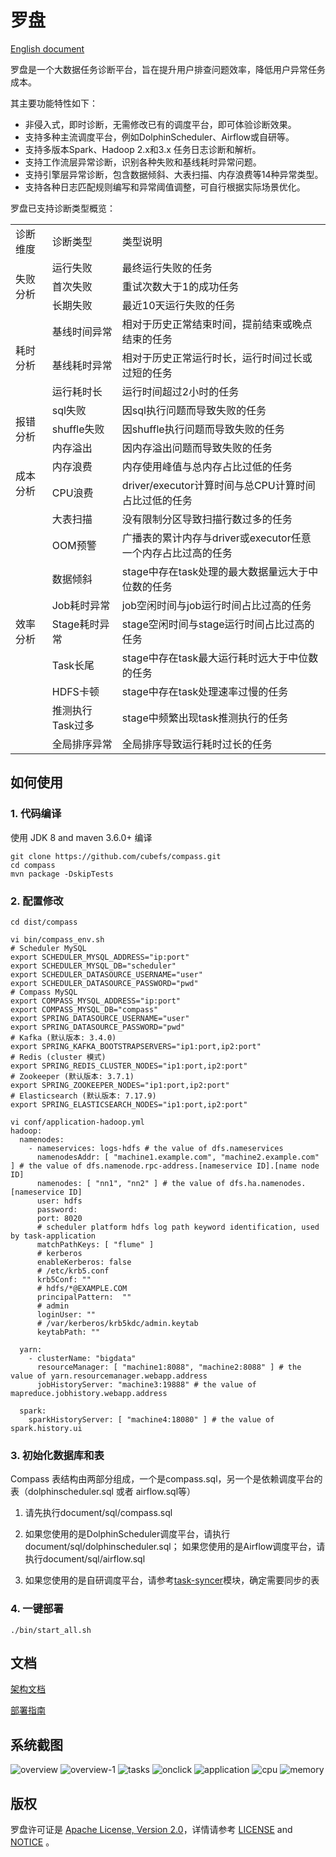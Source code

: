 # 罗盘

[English document](README.md)

罗盘是一个大数据任务诊断平台，旨在提升用户排查问题效率，降低用户异常任务成本。

其主要功能特性如下：

- 非侵入式，即时诊断，无需修改已有的调度平台，即可体验诊断效果。
- 支持多种主流调度平台，例如DolphinScheduler、Airflow或自研等。
- 支持多版本Spark、Hadoop 2.x和3.x 任务日志诊断和解析。
- 支持工作流层异常诊断，识别各种失败和基线耗时异常问题。
- 支持引擎层异常诊断，包含数据倾斜、大表扫描、内存浪费等14种异常类型。
- 支持各种日志匹配规则编写和异常阈值调整，可自行根据实际场景优化。

罗盘已支持诊断类型概览：

<table>
    <tr>
        <td>诊断维度</td>
        <td>诊断类型</td>
        <td>类型说明</td>
    </tr>
    <tr>
        <td rowspan="3">失败分析</td>
        <td>运行失败</td>
        <td>最终运行失败的任务</td>
    </tr>
    <tr>
        <td>首次失败</td>
        <td>重试次数大于1的成功任务</td>
    </tr>
    <tr>
        <td>长期失败</td>
        <td>最近10天运行失败的任务</td>
    </tr>
    <tr>
        <td rowspan="3">耗时分析</td>
        <td>基线时间异常</td>
        <td>相对于历史正常结束时间，提前结束或晚点结束的任务</td>
    </tr>
    <tr>
        <td>基线耗时异常</td>
        <td>相对于历史正常运行时长，运行时间过长或过短的任务</td>
    </tr>
    <tr>
        <td>运行耗时长</td>
        <td>运行时间超过2小时的任务</td>
    </tr>
    <tr>
        <td rowspan="3">报错分析</td>
        <td>sql失败</td>
        <td>因sql执行问题而导致失败的任务</td>
    </tr>
    <tr>
        <td>shuffle失败</td>
        <td>因shuffle执行问题而导致失败的任务</td>
    </tr>
    <tr>
        <td>内存溢出</td>
        <td>因内存溢出问题而导致失败的任务</td>
    </tr>
    <tr>
        <td rowspan="2">成本分析</td>
        <td>内存浪费</td>
        <td>内存使用峰值与总内存占比过低的任务</td>
    </tr>
    <tr>
        <td>CPU浪费</td>
        <td>driver/executor计算时间与总CPU计算时间占比过低的任务</td>
    </tr>
    <tr>
        <td rowspan="9">效率分析</td>
        <td>大表扫描</td>
        <td>没有限制分区导致扫描行数过多的任务</td>
    </tr>
    <tr>
        <td>OOM预警</td>
        <td>广播表的累计内存与driver或executor任意一个内存占比过高的任务</td>
    </tr>
    <tr>
        <td>数据倾斜</td>
        <td>stage中存在task处理的最大数据量远大于中位数的任务</td>
    </tr>
    <tr>
        <td>Job耗时异常</td>
        <td>job空闲时间与job运行时间占比过高的任务</td>
    </tr>
    <tr>
        <td>Stage耗时异常</td>
        <td>stage空闲时间与stage运行时间占比过高的任务</td>
    </tr>
    <tr>
        <td>Task长尾</td>
        <td>stage中存在task最大运行耗时远大于中位数的任务</td>
    </tr>
    <tr>
        <td>HDFS卡顿</td>
        <td>stage中存在task处理速率过慢的任务</td>
    </tr>
    <tr>
        <td>推测执行Task过多</td>
        <td>stage中频繁出现task推测执行的任务</td>
    </tr>
    <tr>
        <td>全局排序异常</td>
        <td>全局排序导致运行耗时过长的任务</td>
    </tr>
</table>

## 如何使用

### 1. 代码编译

使用 JDK 8 and maven 3.6.0+ 编译

```shell
git clone https://github.com/cubefs/compass.git
cd compass
mvn package -DskipTests
```

### 2. 配置修改

```shell
cd dist/compass

vi bin/compass_env.sh
# Scheduler MySQL
export SCHEDULER_MYSQL_ADDRESS="ip:port"
export SCHEDULER_MYSQL_DB="scheduler"
export SCHEDULER_DATASOURCE_USERNAME="user"
export SCHEDULER_DATASOURCE_PASSWORD="pwd"
# Compass MySQL
export COMPASS_MYSQL_ADDRESS="ip:port"
export COMPASS_MYSQL_DB="compass"
export SPRING_DATASOURCE_USERNAME="user"
export SPRING_DATASOURCE_PASSWORD="pwd"
# Kafka (默认版本: 3.4.0)
export SPRING_KAFKA_BOOTSTRAPSERVERS="ip1:port,ip2:port"
# Redis (cluster 模式)
export SPRING_REDIS_CLUSTER_NODES="ip1:port,ip2:port"
# Zookeeper (默认版本: 3.7.1)
export SPRING_ZOOKEEPER_NODES="ip1:port,ip2:port"
# Elasticsearch (默认版本: 7.17.9)
export SPRING_ELASTICSEARCH_NODES="ip1:port,ip2:port"
```

```shell
vi conf/application-hadoop.yml
hadoop:
  namenodes:
    - nameservices: logs-hdfs # the value of dfs.nameservices
      namenodesAddr: [ "machine1.example.com", "machine2.example.com" ] # the value of dfs.namenode.rpc-address.[nameservice ID].[name node ID]
      namenodes: [ "nn1", "nn2" ] # the value of dfs.ha.namenodes.[nameservice ID]
      user: hdfs
      password:
      port: 8020
      # scheduler platform hdfs log path keyword identification, used by task-application
      matchPathKeys: [ "flume" ]
      # kerberos
      enableKerberos: false
      # /etc/krb5.conf
      krb5Conf: ""
      # hdfs/*@EXAMPLE.COM
      principalPattern:  ""
      # admin
      loginUser: ""
      # /var/kerberos/krb5kdc/admin.keytab
      keytabPath: ""      

  yarn:
    - clusterName: "bigdata"
      resourceManager: [ "machine1:8088", "machine2:8088" ] # the value of yarn.resourcemanager.webapp.address
      jobHistoryServer: "machine3:19888" # the value of mapreduce.jobhistory.webapp.address

  spark:
    sparkHistoryServer: [ "machine4:18080" ] # the value of spark.history.ui

```

### 3. 初始化数据库和表

Compass 表结构由两部分组成，一个是compass.sql，另一个是依赖调度平台的表（dolphinscheduler.sql 或者 airflow.sql等）

1. 请先执行document/sql/compass.sql

2. 如果您使用的是DolphinScheduler调度平台，请执行document/sql/dolphinscheduler.sql； 如果您使用的是Airflow调度平台，请执行document/sql/airflow.sql

3. 如果您使用的是自研调度平台，请参考[task-syncer](#task-syncer)模块，确定需要同步的表

### 4. 一键部署

```
./bin/start_all.sh
```


## 文档

[架构文档](document/manual/architecture.md)

[部署指南](document/manual/deployment.md)

## 系统截图

![overview](document/manual/img/overview.png)
![overview-1](document/manual/img/overview-1.png)
![tasks](document/manual/img/tasks.png)
![onclick](document/manual/img/onclick.png)
![application](document/manual/img/application.png)
![cpu](document/manual/img/cpu.png)
![memory](document/manual/img/memory.png)


## 版权

罗盘许可证是 [Apache License, Version 2.0](http://www.apache.org/licenses/LICENSE-2.0)，详情请参考 [LICENSE](LICENSE)
and [NOTICE](NOTICE) 。

